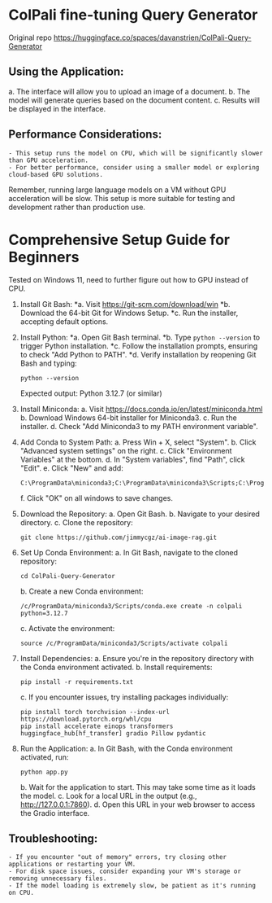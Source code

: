 # ColPali fine-tuning Query Generator
Original repo https://huggingface.co/spaces/davanstrien/ColPali-Query-Generator

## Using the Application:
   a. The interface will allow you to upload an image of a document.
   b. The model will generate queries based on the document content.
   c. Results will be displayed in the interface.

## Performance Considerations:
    - This setup runs the model on CPU, which will be significantly slower than GPU acceleration.
    - For better performance, consider using a smaller model or exploring cloud-based GPU solutions.

Remember, running large language models on a VM without GPU acceleration will be slow. This setup is more suitable for testing and development rather than production use.


# Comprehensive Setup Guide for Beginners

Tested on Windows 11, need to further figure out how to GPU instead of CPU.

1. Install Git Bash:
   *a. Visit https://git-scm.com/download/win
   *b. Download the 64-bit Git for Windows Setup.
   *c. Run the installer, accepting default options.

2. Install Python:
   *a. Open Git Bash terminal.
   *b. Type `python --version` to trigger Python installation.
   *c. Follow the installation prompts, ensuring to check "Add Python to PATH".
   *d. Verify installation by reopening Git Bash and typing:
      ```
      python --version
      ```
      Expected output: Python 3.12.7 (or similar)

3. Install Miniconda:
   a. Visit https://docs.conda.io/en/latest/miniconda.html
   b. Download Windows 64-bit installer for Miniconda3.
   c. Run the installer.
   d. Check "Add Miniconda3 to my PATH environment variable".

4. Add Conda to System Path:
   a. Press Win + X, select "System".
   b. Click "Advanced system settings" on the right.
   c. Click "Environment Variables" at the bottom.
   d. In "System variables", find "Path", click "Edit".
   e. Click "New" and add:
      ```
      C:\ProgramData\miniconda3;C:\ProgramData\miniconda3\Scripts;C:\ProgramData\miniconda3\Library\bin
      ```
   f. Click "OK" on all windows to save changes.

5. Download the Repository:
   a. Open Git Bash.
   b. Navigate to your desired directory.
   c. Clone the repository:
      ```
      git clone https://github.com/jimmycgz/ai-image-rag.git
      ```

6. Set Up Conda Environment:
   a. In Git Bash, navigate to the cloned repository:
      ```
      cd ColPali-Query-Generator
      ```
   b. Create a new Conda environment:
      ```
      /c/ProgramData/miniconda3/Scripts/conda.exe create -n colpali python=3.12.7
      ```
   c. Activate the environment:
      ```
      source /c/ProgramData/miniconda3/Scripts/activate colpali
      ```

7. Install Dependencies:
   a. Ensure you're in the repository directory with the Conda environment activated.
   b. Install requirements:
      ```
      pip install -r requirements.txt
      ```
   c. If you encounter issues, try installing packages individually:
      ```
      pip install torch torchvision --index-url https://download.pytorch.org/whl/cpu
      pip install accelerate einops transformers huggingface_hub[hf_transfer] gradio Pillow pydantic
      ```

8. Run the Application:
   a. In Git Bash, with the Conda environment activated, run:
      ```
      python app.py
      ```
   b. Wait for the application to start. This may take some time as it loads the model.
   c. Look for a local URL in the output (e.g., http://127.0.0.1:7860).
   d. Open this URL in your web browser to access the Gradio interface.


## Troubleshooting:
    - If you encounter "out of memory" errors, try closing other applications or restarting your VM.
    - For disk space issues, consider expanding your VM's storage or removing unnecessary files.
    - If the model loading is extremely slow, be patient as it's running on CPU.
